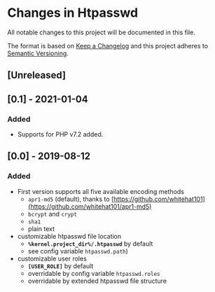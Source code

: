 # Changes in Htpasswd

All notable changes to this project will be documented in this file.

The format is based on [Keep a Changelog](http://keepachangelog.com/) and this project adheres to [Semantic Versioning](http://semver.org/).

## [Unreleased]

## [0.1] - 2021-01-04

### Added
- Supports for PHP v7.2 added.

## [0.0] - 2019-08-12

### Added
- First version supports all five available encoding methods
  - `apr1-md5` (default), thanks to [https://github.com/whitehat101](https://github.com/whitehat101/apr1-md5)
  - `bcrypt` and `crypt`
  - `sha1`
  - plain text
- customizable htpasswd file location
  - **`%kernel.project_dir%/.htpasswd`** by default
  - see config variable `htpasswd.path`)
- customizable user roles
  - **`[USER_ROLE]`** by default 
  - overridable by config variable `htpasswd.roles`
  - overridable by extended htpasswd file structure 
